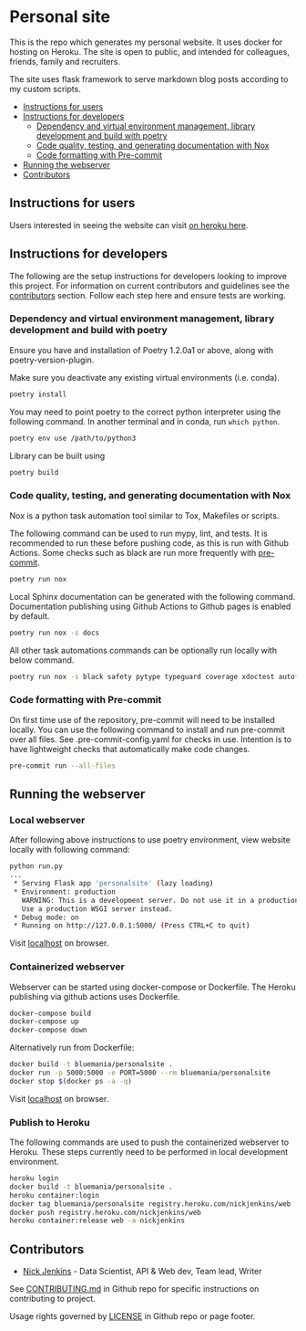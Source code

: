 # Personal site

This is the repo which generates my personal website.
It uses docker for hosting on Heroku.
The site is open to public, and intended for colleagues, friends, family and recruiters.

The site uses flask framework to serve markdown blog posts according to my custom scripts.

* [Instructions for users](#instructions-for-users)
* [Instructions for developers](#instructions-for-developers)
  * [Dependency and virtual environment management, library development and build with poetry](#dependency-and-virtual-environment-management-library-development-and-build-with-poetry)
  * [Code quality, testing, and generating documentation with Nox](#code-quality-testing-and-generating-documentation-with-nox)
  * [Code formatting with Pre-commit](#code-formatting-with-pre-commit)
* [Running the webserver](#running-the-webserver)
* [Contributors](#contributors)

## Instructions for users

Users interested in seeing the website can visit [on heroku here](https://www.nickjenkins.com.au).

## Instructions for developers

The following are the setup instructions for developers looking to improve this project.
For information on current contributors and guidelines see the [contributors](#contributors) section.
Follow each step here and ensure tests are working.

### Dependency and virtual environment management, library development and build with poetry

Ensure you have and installation of Poetry 1.2.0a1 or above, along with poetry-version-plugin.

Make sure you deactivate any existing virtual environments (i.e. conda).

```bash
poetry install
```

You may need to point poetry to the correct python interpreter using the following command.
In another terminal and in conda, run `which python`.
```bash
poetry env use /path/to/python3
```

Library can be built using

```bash
poetry build
```

### Code quality, testing, and generating documentation with Nox

Nox is a python task automation tool similar to Tox, Makefiles or scripts.

The following command can be used to run mypy, lint, and tests.
It is recommended to run these before pushing code, as this is run with Github Actions.
Some checks such as black are run more frequently with [pre-commit](#installing-pre-commit).

```bash
poetry run nox
```

Local Sphinx documentation can be generated with the following command.
Documentation publishing using Github Actions to Github pages is enabled by default.

```bash
poetry run nox -s docs
```

All other task automations commands can be optionally run locally with below command.

```bash
poetry run nox -s black safety pytype typeguard coverage xdoctest autoflake
```

### Code formatting with Pre-commit

On first time use of the repository, pre-commit will need to be installed locally.
You can use the following command to install and run pre-commit over all files.
See .pre-commit-config.yaml for checks in use.
Intention is to have lightweight checks that automatically make code changes.

``` bash
pre-commit run --all-files
```

## Running the webserver

### Local webserver

After following above instructions to use poetry environment, view website locally with following command:

``` bash
python run.py
...
 * Serving Flask app 'personalsite' (lazy loading)
 * Environment: production
   WARNING: This is a development server. Do not use it in a production deployment.
   Use a production WSGI server instead.
 * Debug mode: on
 * Running on http://127.0.0.1:5000/ (Press CTRL+C to quit)
```

Visit [localhost](http://127.0.0.1:5000) on browser.

### Containerized webserver

Webserver can be started using docker-compose or Dockerfile. The Heroku publishing via github actions uses Dockerfile.

``` bash
docker-compose build
docker-compose up
docker-compose down
```

Alternatively run from Dockerfile:

``` bash
docker build -t bluemania/personalsite .
docker run -p 5000:5000 -e PORT=5000 --rm bluemania/personalsite
docker stop $(docker ps -a -q)
```

Visit [localhost](http://0.0.0.0:5000) on browser.

### Publish to Heroku

The following commands are used to push the containerized webserver to Heroku.
These steps currently need to be performed in local development environment.

``` bash
heroku login
docker build -t bluemania/personalsite .
heroku container:login
docker tag bluemania/personalsite registry.heroku.com/nickjenkins/web
docker push registry.heroku.com/nickjenkins/web
heroku container:release web -a nickjenkins

```

## Contributors

* [Nick Jenkins](https://www.nickjenkins.com.au) - Data Scientist, API & Web dev, Team lead, Writer

See [CONTRIBUTING.md](CONTRIBUTING.md) in Github repo for specific instructions on contributing to project.

Usage rights governed by [LICENSE](LICENSE)  in Github repo or page footer.
